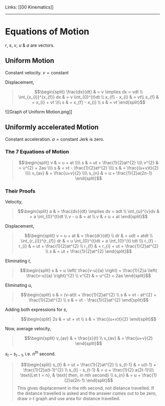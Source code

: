 Links: [[00 Kinematics]]
___
# Equations of Motion
$r,\ s,\ v,\ u\ \&\ a$ are vectors. 

## Uniform Motion
Constant velocity.
$v = \text{constant}$

Displacement,
> $$\begin{split}
> \frac{dx}{dt} & = v \implies dx = vdt \\
> \int_{x_{i}}^{x_{f}} dx & = v \int_{0}^{t}dt \\
> x_{f} - x_{i} & = vt\\
> x_{f} & = x_{i} + vt \\\\
> s & = x_{f} - x_{i} \\
> s & = vt 
> \end{split}$$

![[Graph of Uniform Motion.png]]


## Uniformly accelerated Motion
Constant acceleration.
$a = \text{constant}$
Jerk is zero. 

### The 7 Equations of Motion
> $$\begin{split}
> v & = u + at \\\\
> s & = ut + \frac{1}{2}at^{2} \\\\
> v^{2} & = u^{2} + 2as \\\\
> s & = vt - \frac{1}{2}at^{2} \\\\
> s & = \frac{(u+v)t}{2} \\\\
> v_{av} & = \frac{u+v}{2} \\\\
> s_{n} & = u + \frac{1}{2}a(2n-1)
> \end{split}$$


### Their Proofs
Velocity,
> $$\begin{split}
> a & = \frac{dv}{dt} \implies dv = adt \\
> \int_{u}^{v}dv & = a \int_{0}^{t}dt \\
> v - u & = at \\
> v & = u + at
> \end{split}$$

Displacement,
> $$\begin{split}
> v = u + at & = \frac{dr}{dt} \\
> dr & = udt + atdt \\
> \int_{r_{i}}^{r_{f}} dr & = u \int_{0}^{t}dt + a \int_{0}^{t} tdt \\\
> r_{f} - r_{i} & = ut + \frac{1}{2}at^{2} \\
> r_{f} & = r_{i} + ut + \frac{1}{2}at^{2} \\
> s & = ut + \frac{1}{2}at^{2} 
> \end{split}$$

Eliminating $t$,
> $$\begin{split}
> s & = u \left( \frac{v-u}{a} \right) + \frac{1}{2}a \left( \frac{v-u}{a} \right)^{2} \\
> v^{2} & = u^{2} + 2as
> \end{split}$$

Eliminating $u$,
> $$\begin{split}
> s & = (v-at)t + \frac{1}{2}at^{2} \\
> s & = vt - at^{2} + \frac{1}{2}at^{2} \\
> s & = vt - \frac{1}{2}at^{2}
> \end{split}$$

Adding both expressions for $s$,
> $$\begin{split}
> 2s & = ut + vt \\
> s & = \frac{(u+v)t}{2}
> \end{split}$$

Now, average velocity,
> $$\begin{split}
> v_{av} & = \frac{s}{t} \\
> v_{av} & = \frac{u+v}{2} 
> \end{split}$$

$s_{t} - s_{t-1},$ i.e. $n^{th}$ second. 
> $$\begin{split}
> s_{t} & = ut + \frac{1}{2}at^{2} \\
> s_{t-1} & = u(t-1) + \frac{1}{2}a(t-1)^{2} \\
> s_{t} - s_{t-1} & = u + \frac{1}{2} a(2t-1)\\\\
> \text{Let t = n}, & \text{ then, in nth second} \\
> s_{n} & = u + \frac{1}{2}a(2n-1)
> \end{split}$$
> This gives displacement in the nth second, not distance travelled.
> If the distance travelled is asked and the answer comes out to be zero, draw v-t graph and use area for distance travelled. 
